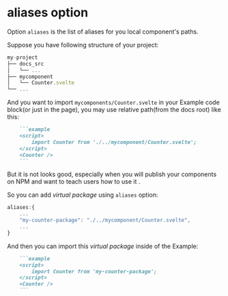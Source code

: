 # aliases option

Option `aliases` is the list of aliases for you local component's paths.

Suppose you have following structure of your project:

```javascript
my-project
├── docs_src
│   └── ...
├── mycomponent
│   └── Counter.svelte
└── ...
```

And you want to import `mycomponents/Counter.svelte` in your Example code block(or just in the page), you may use relative path(from the docs root) like this:

```markdown
    ```example
    <script>
        import Counter from './../mycomponent/Counter.svelte';
    </script>
    <Counter />
    ```
```

But it is not looks good, especially when you will publish your components on NPM and want to teach users how to use it . 

So you can add *virtual package* using `aliases` option:

```javascript
aliases:{
    ...
    "my-counter-package": "./../mycomponent/Counter.svelte",
    ...
}
```

And then you can import this *virtual package* inside of the Example:

```markdown
    ```example
    <script>
        import Counter from 'my-counter-package';
    </script>
    <Counter />
    ```
```